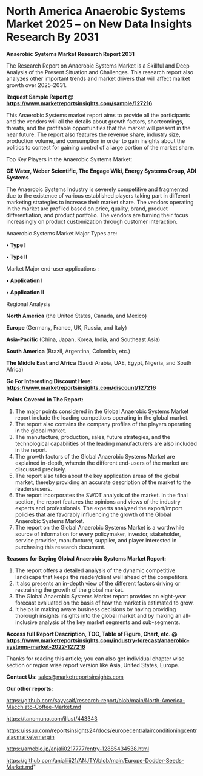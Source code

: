 # North America Anaerobic Systems Market 2025 – on New Data Insights Research By 2031

<strong>Anaerobic Systems Market Research Report 2031</strong>

The Research Report on Anaerobic Systems Market is a Skillful and Deep Analysis of the Present Situation and Challenges. This research report also analyzes other important trends and market drivers that will affect market growth over 2025-2031.

<strong>Request Sample Report @ <a href=https://www.marketreportsinsights.com/sample/127216>https://www.marketreportsinsights.com/sample/127216</a></strong>

This Anaerobic Systems market report aims to provide all the participants and the vendors will all the details about growth factors, shortcomings, threats, and the profitable opportunities that the market will present in the near future. The report also features the revenue share, industry size, production volume, and consumption in order to gain insights about the politics to contest for gaining control of a large portion of the market share.

Top Key Players in the Anaerobic Systems Market:

<strong>GE Water, Weber Scientific, The Engage Wiki, Energy Systems Group, ADI Systems</strong>

The Anaerobic Systems Industry is severely competitive and fragmented due to the existence of various established players taking part in different marketing strategies to increase their market share. The vendors operating in the market are profiled based on price, quality, brand, product differentiation, and product portfolio. The vendors are turning their focus increasingly on product customization through customer interaction.

Anaerobic Systems Market Major Types are:

<strong>• Type I

• Type II</strong>

Market Major end-user applications :

<strong>• Application I

• Application II</strong>

Regional Analysis

</u><strong><b>North America</b></strong> (the United States, Canada, and Mexico)

<strong><b>Europe </b></strong>(Germany, France, UK, Russia, and Italy)

<strong><b>Asia-Pacific</b></strong> (China, Japan, Korea, India, and Southeast Asia)

<strong><b>South America</b></strong> (Brazil, Argentina, Colombia, etc.)

<strong><b>The Middle East and Africa</b></strong> (Saudi Arabia, UAE, Egypt, Nigeria, and South Africa)

<strong>Go For Interesting Discount Here: <a href=https://www.marketreportsinsights.com/discount/127216>https://www.marketreportsinsights.com/discount/127216</a></strong>

<strong>Points Covered in The Report:</strong>
<ol>
  <li>The major points considered in the Global Anaerobic Systems Market report include the leading competitors operating in the global market.</li>
  <li>The report also contains the company profiles of the players operating in the global market.</li>
  <li>The manufacture, production, sales, future strategies, and the technological capabilities of the leading manufacturers are also included in the report.</li>
  <li>The growth factors of the Global Anaerobic Systems Market are explained in-depth, wherein the different end-users of the market are discussed precisely.</li>
  <li>The report also talks about the key application areas of the global market, thereby providing an accurate description of the market to the readers/users.</li>
  <li>The report incorporates the SWOT analysis of the market. In the final section, the report features the opinions and views of the industry experts and professionals. The experts analyzed the export/import policies that are favorably influencing the growth of the Global Anaerobic Systems Market.</li>
  <li>The report on the Global Anaerobic Systems Market is a worthwhile source of information for every policymaker, investor, stakeholder, service provider, manufacturer, supplier, and player interested in purchasing this research document.</li>
</ol>
<strong>Reasons for Buying Global Anaerobic Systems Market Report:</strong>

<ol>
  <li>The report offers a detailed analysis of the dynamic competitive landscape that keeps the reader/client well ahead of the competitors.</li>
  <li>It also presents an in-depth view of the different factors driving or restraining the growth of the global market.</li>
  <li>The Global Anaerobic Systems Market report provides an eight-year forecast evaluated on the basis of how the market is estimated to grow.</li>
  <li>It helps in making aware business decisions by having providing thorough insights insights into the global market and by making an all-inclusive analysis of the key market segments and sub-segments.</li>
</ol>
<strong>Access full Report Description, TOC, Table of Figure, Chart, etc. @ <a href=https://www.marketreportsinsights.com/industry-forecast/anaerobic-systems-market-2022-127216>https://www.marketreportsinsights.com/industry-forecast/anaerobic-systems-market-2022-127216</a></strong>


Thanks for reading this article; you can also get individual chapter wise section or region wise report version like Asia, United States, Europe.

<strong>Contact Us:</strong>
sales@marketreportsinsights.com

<strong>Our other reports:</strong>

<a href=https://github.com/sayysaif/research-report/blob/main/North-America-Macchiato-Coffee-Market.md>https://github.com/sayysaif/research-report/blob/main/North-America-Macchiato-Coffee-Market.md</a>

<a href=https://tanomuno.com/illust/443343>https://tanomuno.com/illust/443343</a>

<a href=https://issuu.com/reportsinsights24/docs/europecentralairconditioningcentralacmarketemergin>https://issuu.com/reportsinsights24/docs/europecentralairconditioningcentralacmarketemergin</a>

<a href=https://ameblo.jp/anjali0217777/entry-12885434538.html>https://ameblo.jp/anjali0217777/entry-12885434538.html</a>

<a href=https://github.com/anjaliiii21/ANJTY/blob/main/Europe-Dodder-Seeds-Market.md>https://github.com/anjaliiii21/ANJTY/blob/main/Europe-Dodder-Seeds-Market.md</a>"
